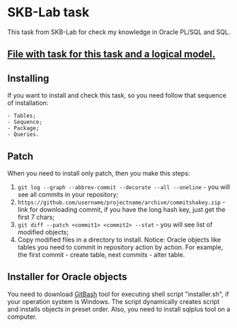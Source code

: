 # SKB-Lab task

This task from SKB-Lab for check my knowledge in Oracle PL/SQL and SQL.

## [File with task for this task and a logical model.](./doc)

## Installing

If you want to install and check this task, so you need follow that sequence of installation:

```
- Tables;
- Sequence;
- Package;
- Queries.
```

## Patch

When you need to install only patch, then you make this steps:
1. `git log --graph --abbrev-commit --decorate --all --oneline` - you will see all commits in your repository;
2. `https://github.com/username/projectname/archive/commitshakey.zip` - link for downloading commit, if you have the long hash key, just get the first 7 chars;
3. `git diff --patch <commit1> <commit2> --stat` - you will see list of modified objects;
4. Copy modified files in a directory to install.
Notice: Oracle objects like tables you need to commit in repository action by action. For example, the first commit - create table, next commits - alter table.

## Installer for Oracle objects

You need to download [GitBash](https://git-scm.com/download/win) tool for executing shell script "installer.sh", if your operation system is Windows.
The script dynamically creates script and installs objects in preset order. Also, you need to install sqlplus tool on a computer.